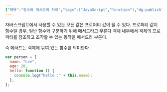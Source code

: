 ```yaml
---
{"제목":"함수와 메서드의 차이","tags":["JavaScript","function"],"dg-publish":true,"permalink":"/v2/studynotes/java-script/function-method/","dgPassFrontmatter":true}
---
```


자바스크립트에서 사용할 수 있는 모든 값은 프로퍼티 값이 될 수 있다. 프로퍼티 값이 함수일 경우, 일반 함수와 구분하기 위해 메서드라고 부른다 객체 내부에서 객체의 프로퍼티를 참조하고 조작할 수 있는 동작을 메서드라 부른다.

즉 메서드는 객체에 묶여 있는 함수를 의미한다.

```js
var person = {
  name: "Lee",
  age: 20,
  hello: function () {
    console.log("hello :" + this.name);
  },
};
```

